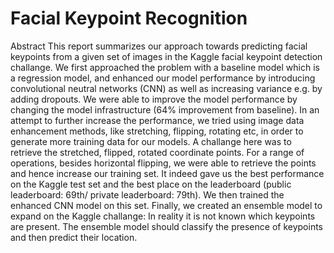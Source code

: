 # Facial Keypoint Recognition
Abstract
This report summarizes our approach towards predicting facial keypoints from a given set of images in the Kaggle facial keypoint detection challange. We first approached the problem with a baseline model which is a regression model, and enhanced our model performance by introducing convolutional neutral networks (CNN) as well as increasing variance e.g. by adding dropouts. We were able to improve the model performance by changing the model infrastructure (64% improvement from baseline). In an attempt to further increase the performance, we tried using image data enhancement methods, like stretching, flipping, rotating etc, in order to generate more training data for our models. A challange here was to retrieve the stretched, flipped, rotated coordinate points. For a range of operations, besides horizontal flipping, we were able to retrieve the points and hence increase our training set. It indeed gave us the best performance on the Kaggle test set and the best place on the leaderboard (public leaderboard: 69th/ private leaderboard: 79th). We then trained the enhanced CNN model on this set. Finally, we created an ensemble model to expand on the Kaggle challange: In reality it is not known which keypoints are present. The ensemble model should classify the presence of keypoints and then predict their location.
